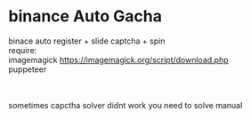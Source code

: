 # binance Auto Gacha
binace auto register + slide captcha + spin <br>
require:<br>
 imagemagick  https://imagemagick.org/script/download.php <br>
puppeteer <br>
<br><br>

sometimes capctha solver didnt work you need to solve manual
